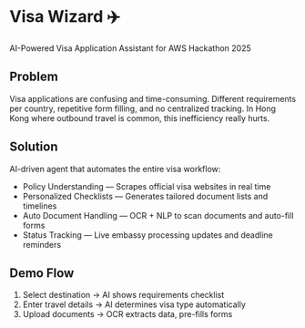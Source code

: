 # Visa Wizard ✈️
AI-Powered Visa Application Assistant for AWS Hackathon 2025

## Problem
Visa applications are confusing and time-consuming. Different requirements per country, repetitive form filling, and no centralized tracking. 
In Hong Kong where outbound travel is common, this inefficiency really hurts.

## Solution
AI-driven agent that automates the entire visa workflow:
- Policy Understanding — Scrapes official visa websites in real time
- Personalized Checklists — Generates tailored document lists and timelines
- Auto Document Handling — OCR + NLP to scan documents and auto-fill forms
- Status Tracking — Live embassy processing updates and deadline reminders

## Demo Flow
1. Select destination → AI shows requirements checklist
2. Enter travel details → AI determines visa type automatically
3. Upload documents → OCR extracts data, pre-fills forms

